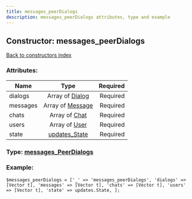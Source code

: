 ```yaml
---
title: messages_peerDialogs
description: messages_peerDialogs attributes, type and example
---
```

## Constructor: messages\_peerDialogs  
[Back to constructors index](index.md)



### Attributes:

| Name     |    Type       | Required |
|----------|:-------------:|---------:|
|dialogs|Array of [Dialog](../types/Dialog.md) | Required|
|messages|Array of [Message](../types/Message.md) | Required|
|chats|Array of [Chat](../types/Chat.md) | Required|
|users|Array of [User](../types/User.md) | Required|
|state|[updates\_State](../types/updates_State.md) | Required|



### Type: [messages\_PeerDialogs](../types/messages_PeerDialogs.md)


### Example:

```
$messages_peerDialogs = ['_' => 'messages_peerDialogs', 'dialogs' => [Vector t], 'messages' => [Vector t], 'chats' => [Vector t], 'users' => [Vector t], 'state' => updates.State, ];
```  

